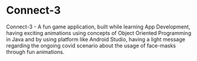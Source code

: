 # Connect-3
Connect-3 - A fun game application, built while learning App Development, having exciting animations using concepts of Object Oriented Programming in Java and by using platform like Android Studio, having a light message regarding the ongoing covid scenario about the usage of face-masks through fun animations.


